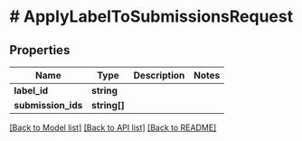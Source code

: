 # # ApplyLabelToSubmissionsRequest

## Properties

Name | Type | Description | Notes
------------ | ------------- | ------------- | -------------
**label_id** | **string** |  |
**submission_ids** | **string[]** |  |

[[Back to Model list]](../../README.md#models) [[Back to API list]](../../README.md#endpoints) [[Back to README]](../../README.md)

